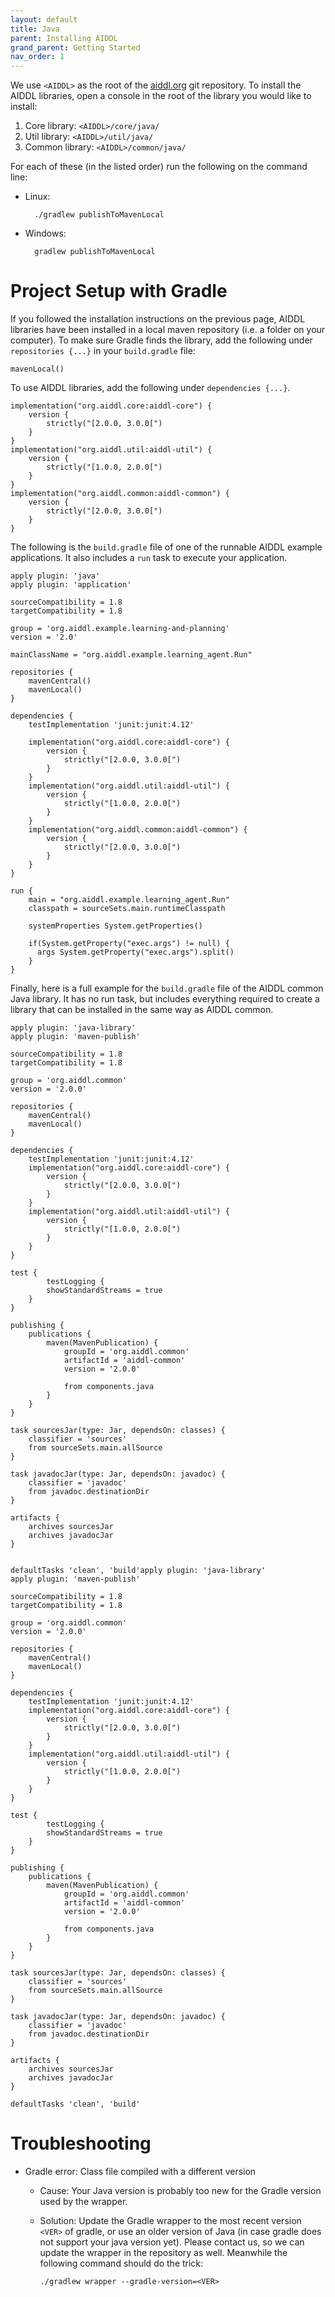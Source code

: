 ```yaml
---
layout: default
title: Java
parent: Installing AIDDL
grand_parent: Getting Started
nav_order: 1
---
```


We use `<AIDDL>` as the root of the [aiddl.org](http://www.aiddl.org) git
repository. To install the AIDDL libraries, open a console in the root of the
library you would like to install:

1. Core library: `<AIDDL>/core/java/`
2. Util library: `<AIDDL>/util/java/`
3. Common library: `<AIDDL>/common/java/`

For each of these (in the listed order) run the following on the command line:

- Linux:

        ./gradlew publishToMavenLocal
    
- Windows:

        gradlew publishToMavenLocal

# Project Setup with Gradle

If you followed the installation instructions on the previous page, AIDDL
libraries have been installed in a local maven repository (i.e. a folder on your
computer). To make sure Gradle finds the library, add the following under
`repositories {...}` in your `build.gradle` file:

    mavenLocal()
    
To use AIDDL libraries, add the following under `dependencies {...}`.

    implementation("org.aiddl.core:aiddl-core") {
        version {
            strictly("[2.0.0, 3.0.0[")
        }
    }
    implementation("org.aiddl.util:aiddl-util") {
        version {
            strictly("[1.0.0, 2.0.0[")
        }
    }
    implementation("org.aiddl.common:aiddl-common") {
        version {
            strictly("[2.0.0, 3.0.0[")
        }
    }

The following is the `build.gradle` file of one of the runnable AIDDL example
applications. It also includes a `run` task to execute your application.


    apply plugin: 'java'
    apply plugin: 'application'
    
    sourceCompatibility = 1.8
    targetCompatibility = 1.8
    
    group = 'org.aiddl.example.learning-and-planning'
    version = '2.0'
    
    mainClassName = "org.aiddl.example.learning_agent.Run"
    
    repositories {
        mavenCentral()
        mavenLocal()
    }
    
    dependencies {
        testImplementation 'junit:junit:4.12'
    
        implementation("org.aiddl.core:aiddl-core") {
            version {
                strictly("[2.0.0, 3.0.0[")
            }
        }
        implementation("org.aiddl.util:aiddl-util") {
            version {
                strictly("[1.0.0, 2.0.0[")
            }
        }
        implementation("org.aiddl.common:aiddl-common") {
            version {
                strictly("[2.0.0, 3.0.0[")
            }
        }    
    }
    
    run {
        main = "org.aiddl.example.learning_agent.Run"
        classpath = sourceSets.main.runtimeClasspath 
    
        systemProperties System.getProperties()
    
        if(System.getProperty("exec.args") != null) {
          args System.getProperty("exec.args").split()
        }
    }
    
Finally, here is a full example for the `build.gradle` file of the AIDDL common
Java library. It has no run task, but includes everything required to create a
library that can be installed in the same way as AIDDL common. 

    apply plugin: 'java-library'
    apply plugin: 'maven-publish'
    
    sourceCompatibility = 1.8
    targetCompatibility = 1.8
    
    group = 'org.aiddl.common'
    version = '2.0.0'
    
    repositories {
        mavenCentral()
        mavenLocal()
    }
    
    dependencies {
        testImplementation 'junit:junit:4.12'
        implementation("org.aiddl.core:aiddl-core") {
            version {
                strictly("[2.0.0, 3.0.0[")
            }
        }
        implementation("org.aiddl.util:aiddl-util") {
            version {
                strictly("[1.0.0, 2.0.0[")
            }
        }
    }
    
    test {
          	testLogging {
    		showStandardStreams = true
    	}
    }
    
    publishing {
        publications {
            maven(MavenPublication) {
                groupId = 'org.aiddl.common'
                artifactId = 'aiddl-common'
                version = '2.0.0'
    
                from components.java
            }
        }
    }
    
    task sourcesJar(type: Jar, dependsOn: classes) {
        classifier = 'sources'
        from sourceSets.main.allSource
    }
    
    task javadocJar(type: Jar, dependsOn: javadoc) {
        classifier = 'javadoc'
        from javadoc.destinationDir
    }
    
    artifacts {
        archives sourcesJar
        archives javadocJar
    }
    
    
    defaultTasks 'clean', 'build'apply plugin: 'java-library'
    apply plugin: 'maven-publish'
    
    sourceCompatibility = 1.8
    targetCompatibility = 1.8
    
    group = 'org.aiddl.common'
    version = '2.0.0'
    
    repositories {
        mavenCentral()
        mavenLocal()
    }
    
    dependencies {
        testImplementation 'junit:junit:4.12'
        implementation("org.aiddl.core:aiddl-core") {
            version {
                strictly("[2.0.0, 3.0.0[")
            }
        }
        implementation("org.aiddl.util:aiddl-util") {
            version {
                strictly("[1.0.0, 2.0.0[")
            }
        }
    }
    
    test {
          	testLogging {
    		showStandardStreams = true
    	}
    }
    
    publishing {
        publications {
            maven(MavenPublication) {
                groupId = 'org.aiddl.common'
                artifactId = 'aiddl-common'
                version = '2.0.0'
    
                from components.java
            }
        }
    }
    
    task sourcesJar(type: Jar, dependsOn: classes) {
        classifier = 'sources'
        from sourceSets.main.allSource
    }
    
    task javadocJar(type: Jar, dependsOn: javadoc) {
        classifier = 'javadoc'
        from javadoc.destinationDir
    }
    
    artifacts {
        archives sourcesJar
        archives javadocJar
    }
    
    defaultTasks 'clean', 'build'

       
# Troubleshooting

- Gradle error: Class file compiled with a different version
  - Cause: Your Java version is probably too new for the Gradle version used by
    the wrapper.
  - Solution: Update the Gradle wrapper to the most recent version `<VER>` of
    gradle, or use an older version of Java (in case gradle does not support
    your java version yet). Please contact us, so we can update the wrapper in
    the repository as well. Meanwhile the following command should do the trick:
    
        ./gradlew wrapper --gradle-version=<VER>
